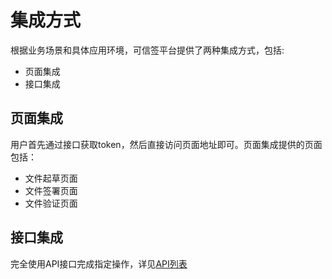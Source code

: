 # 集成方式


根据业务场景和具体应用环境，可信签平台提供了两种集成方式，包括:

- 页面集成
- 接口集成

## 页面集成

用户首先通过接口获取token，然后直接访问页面地址即可。页面集成提供的页面包括：

- 文件起草页面
- 文件签署页面
- 文件验证页面


## 接口集成

完全使用API接口完成指定操作，详见[API列表](api.md)